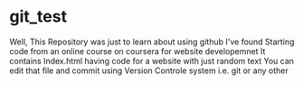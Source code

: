 # git_test

Well, This Repository was just to learn about using github
I've found Starting code from an online course on coursera for website developemnet
It contains Index.html having code for a website with just random text
You can edit that file and commit using Version Controle system i.e. git or any other
